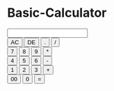 # Basic-Calculator
<!DOCTYPE html>
<html lang="en">
<head>
    <meta charset="UTF-8">
    <meta name="viewport" content="width=device-width, initial-scale=1.0">
    <title>Calculator</title>
    <link rel="stylesheet" href="Style.css">
</head>
<body>
    <div class="container">
    <div class="Calculator">
    <form>
        <div class="display">
        <input type="text" name="display">
        </div>
        <div>
            <input type="button" value="AC" onclick="display.value = '' ">
            <input type="button" value="DE" onclick="display.value = display.value.toString().slice
            (0,-1)" >
            <input type="button" value="." onclick="display.value += '.' ">
            <input type="button" value="/" onclick="display.value += '/' ">
        </div>
        <div>
            <input type="button" value="7" onclick="display.value += '7' ">
            <input type="button" value="8"  onclick="display.value += '8' ">
            <input type="button" value="9"  onclick="display.value += '9' ">
            <input type="button" value="*" onclick="display.value += '*' ">
        </div>
        <div>
            <input type="button" value="4" onclick="display.value += '4' ">
            <input type="button" value="5" onclick="display.value += '5' ">
            <input type="button" value="6" onclick="display.value += '6' ">
            <input type="button" value="-" onclick="display.value += '-' ">
        </div>
        <div>
            <input type="button" value="1" onclick="display.value += '1' ">
            <input type="button" value="2" onclick="display.value += '2' ">
            <input type="button" value="3" onclick="display.value += '3' ">
            <input type="button" value="+" onclick="display.value += '+' ">
        </div>
        <div>
            <input type="button" value="00" onclick="display.value += '00' ">
            <input type="button" value="0" onclick="display.value += '0' ">
            <input type="button" value="=" onclick="display.value = eval(display.value)" class="equal">
        </div>
    </form>
    </div>
    </div>
</body>
</html>

